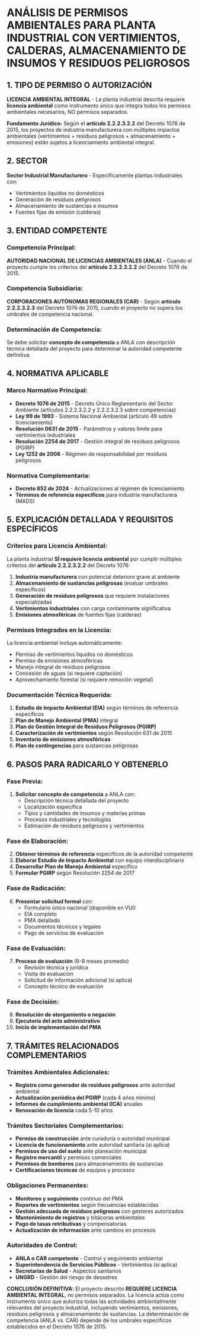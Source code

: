 # ANÁLISIS DE PERMISOS AMBIENTALES PARA PLANTA INDUSTRIAL CON VERTIMIENTOS, CALDERAS, ALMACENAMIENTO DE INSUMOS Y RESIDUOS PELIGROSOS

## 1. TIPO DE PERMISO O AUTORIZACIÓN

**LICENCIA AMBIENTAL INTEGRAL** - La planta industrial descrita requiere **licencia ambiental** como instrumento único que integra todos los permisos ambientales necesarios, NO permisos separados.

**Fundamento Jurídico:** Según el **artículo 2.2.2.3.2.2** del Decreto 1076 de 2015, los proyectos de industria manufacturera con múltiples impactos ambientales (vertimientos + residuos peligrosos + almacenamiento + emisiones) están sujetos a licenciamiento ambiental integral.

## 2. SECTOR

**Sector Industrial Manufacturero** - Específicamente plantas industriales con:

- Vertimientos líquidos no domésticos
- Generación de residuos peligrosos
- Almacenamiento de sustancias e insumos
- Fuentes fijas de emisión (calderas)

## 3. ENTIDAD COMPETENTE

### Competencia Principal:

**AUTORIDAD NACIONAL DE LICENCIAS AMBIENTALES (ANLA)** - Cuando el proyecto cumple los criterios del **artículo 2.2.2.3.2.2** del Decreto 1076 de 2015.

### Competencia Subsidiaria:

**CORPORACIONES AUTÓNOMAS REGIONALES (CAR)** - Según **artículo 2.2.2.3.2.3** del Decreto 1076 de 2015, cuando el proyecto no supera los umbrales de competencia nacional.

### Determinación de Competencia:

Se debe solicitar **concepto de competencia** a ANLA con descripción técnica detallada del proyecto para determinar la autoridad competente definitiva.

## 4. NORMATIVA APLICABLE

### Marco Normativo Principal:

- **Decreto 1076 de 2015** - Decreto Único Reglamentario del Sector Ambiente (artículos 2.2.2.3.2.2 y 2.2.2.3.2.3 sobre competencias)
- **Ley 99 de 1993** - Sistema Nacional Ambiental (artículo 49 sobre licenciamiento)
- **Resolución 0631 de 2015** - Parámetros y valores límite para vertimientos industriales
- **Resolución 2254 de 2017** - Gestión integral de residuos peligrosos (PGIRP)
- **Ley 1252 de 2008** - Régimen de responsabilidad por residuos peligrosos

### Normativa Complementaria:

- **Decreto 852 de 2024** - Actualizaciones al régimen de licenciamiento
- **Términos de referencia específicos** para industria manufacturera (MADS)

## 5. EXPLICACIÓN DETALLADA Y REQUISITOS ESPECÍFICOS

### Criterios para Licencia Ambiental:

La planta industrial **SÍ requiere licencia ambiental** por cumplir múltiples criterios del **artículo 2.2.2.3.2.2** del Decreto 1076:

1. **Industria manufacturera** con potencial deterioro grave al ambiente
2. **Almacenamiento de sustancias peligrosas** (evaluar umbrales específicos)
3. **Generación de residuos peligrosos** que requiere instalaciones especializadas
4. **Vertimientos industriales** con carga contaminante significativa
5. **Emisiones atmosféricas** de fuentes fijas (calderas)

### Permisos Integrados en la Licencia:

La licencia ambiental incluye automáticamente:

- Permiso de vertimientos líquidos no domésticos
- Permiso de emisiones atmosféricas
- Manejo integral de residuos peligrosos
- Concesión de aguas (si requiere captación)
- Aprovechamiento forestal (si requiere remoción vegetal)

### Documentación Técnica Requerida:

1. **Estudio de Impacto Ambiental (EIA)** según términos de referencia específicos
2. **Plan de Manejo Ambiental (PMA)** integral
3. **Plan de Gestión Integral de Residuos Peligrosos (PGIRP)**
4. **Caracterización de vertimientos** según Resolución 631 de 2015
5. **Inventario de emisiones atmosféricas**
6. **Plan de contingencias** para sustancias peligrosas

## 6. PASOS PARA RADICARLO Y OBTENERLO

### Fase Previa:

1. **Solicitar concepto de competencia** a ANLA con:
   - Descripción técnica detallada del proyecto
   - Localización específica
   - Tipos y cantidades de insumos y materias primas
   - Procesos industriales y tecnologías
   - Estimación de residuos peligrosos y vertimientos

### Fase de Elaboración:

2. **Obtener términos de referencia** específicos de la autoridad competente
3. **Elaborar Estudio de Impacto Ambiental** con equipo interdisciplinario
4. **Desarrollar Plan de Manejo Ambiental** específico
5. **Formular PGIRP** según Resolución 2254 de 2017

### Fase de Radicación:

6. **Presentar solicitud formal** con:
   - Formulario único nacional (disponible en VUI)
   - EIA completo
   - PMA detallado
   - Documentos técnicos y legales
   - Pago de servicios de evaluación

### Fase de Evaluación:

7. **Proceso de evaluación** (6-8 meses promedio)
   - Revisión técnica y jurídica
   - Visita de evaluación
   - Solicitud de información adicional (si aplica)
   - Concepto técnico de evaluación

### Fase de Decisión:

8. **Resolución de otorgamiento o negación**
9. **Ejecutoria del acto administrativo**
10. **Inicio de implementación del PMA**

## 7. TRÁMITES RELACIONADOS COMPLEMENTARIOS

### Trámites Ambientales Adicionales:

- **Registro como generador de residuos peligrosos** ante autoridad ambiental
- **Actualización periódica del PGIRP** (cada 4 años mínimo)
- **Informes de cumplimiento ambiental (ICA)** anuales
- **Renovación de licencia** cada 5-10 años

### Trámites Sectoriales Complementarios:

- **Permiso de construcción** ante curaduría o autoridad municipal
- **Licencia de funcionamiento** ante autoridad sanitaria (si aplica)
- **Permisos de uso del suelo** ante planeación municipal
- **Registro mercantil** y permisos comerciales
- **Permisos de bomberos** para almacenamiento de sustancias
- **Certificaciones técnicas** de equipos y procesos

### Obligaciones Permanentes:

- **Monitoreo y seguimiento** continuo del PMA
- **Reportes de vertimientos** según frecuencias establecidas
- **Gestión adecuada de residuos peligrosos** con gestores autorizados
- **Mantenimiento de registros** y bitácoras ambientales
- **Pago de tasas retributivas** y compensatorias
- **Actualización de información** ante cambios en procesos

### Autoridades de Control:

- **ANLA o CAR competente** - Control y seguimiento ambiental
- **Superintendencia de Servicios Públicos** - Vertimientos (si aplica)
- **Secretarías de Salud** - Aspectos sanitarios
- **UNGRD** - Gestión del riesgo de desastres

**CONCLUSIÓN DEFINITIVA:** El proyecto descrito **REQUIERE LICENCIA AMBIENTAL INTEGRAL**, no permisos separados. La licencia actúa como instrumento único que autoriza todas las actividades ambientalmente relevantes del proyecto industrial, incluyendo vertimientos, emisiones, residuos peligrosos y almacenamiento de sustancias. La determinación de competencia (ANLA vs. CAR) depende de los umbrales específicos establecidos en el Decreto 1076 de 2015.
